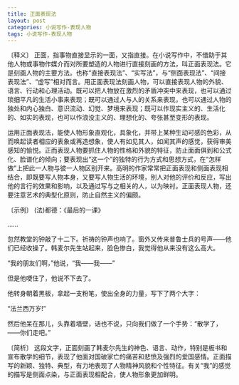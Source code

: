 ```yaml
---
title: 正面表现法
layout: post
categories: 小说写作-表现人物
tags: 小说写作-表现人物
---
```


〔释义〕 正面，指事物直接显示的一面，又指直接。在小说写作中，不借助于其他人物或事物作媒介而对所要塑造的人物进行直接刻画的方法，叫正面表现法。它是刻画人物的主要方法。也称“直接表现法”、“实写法”，与“侧面表现法”、“间接表现法”、“虚写”相对而言。用正面表现法刻画人物，可以直接表现人物的外貌、语言、行动和心理活动。既可以把人物放在激烈的矛盾冲突中来表现，也可以通过琐细平凡的生活小事来表现；既可以通过人与人的关系来表现，也可以通过人物的独处和内心独白、意识流动、幻觉、梦境来表现；既可以作现实主义的、生活化的、如实的表现，也可以作浪没主义的、理想化的、夸张甚至变形的表现。

运用正面表现法，能使人物形象直观化，具象化，并带上某种生动可感的色彩，从而唤起读者相应的表象或再造想象，使人有如见其人，如闻其声的感觉，获得审美感知的愉悦。正而表现人物要抓住人物的性格和外貌的特征，防止面面俱到和公式化、脸谱化的倾向；要表现出“这一个”的独特的行为方式和思想方式，在“怎样做”上把此一人物与彼一人物区别开来。高明的作家常常把正面表现和侧面表现相结合，即既要写人物本身，又要写人物生活的环境，别人对他的评价和反应，写出他的言行的效果和影响，以及通过写与之相关的人，以为映衬。正面表现人物，还要注意艺术的典型化原则，防止自然主义的偏颇。

〔示例〕 (法)都德：《最后的一课》

……

忽然教堂的钟敲了十二下。祈祷的钟声也响了。窗外又传来普鲁士兵的号声——他们已经收操了。韩麦尔先生站起来，脸色惨白，我觉得他从来没有这么高大。

“我的朋友们啊，”他说，“我——我——”

但是他哽住了，他说不下去了。

他转身朝着黑板，拿起一支粉笔，使出全身的力量，写下了两个大字：

“法兰西万岁!”

然后他呆在那儿，头靠着墙壁，话也不说，只向我们做了一个手势：“散学了，——你们走吧。”

〔简析〕 这段文字，正面刻画了韩麦尔先生的神色、语言、动作，特别是板书和宣布散学的细节，表现了他面对国破家亡的痛苦和悲愤及强烈的爱国感情。正面描写的新颖、独特、典型，有力地表现了人物精神风貌和个性特征。有关“我”的感觉的描写是侧面点染，与正面表现相配合，使人物形象更加鲜明。 